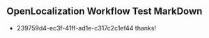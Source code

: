 ## OpenLocalization Workflow Test MarkDown
* 239759d4-ec3f-41ff-ad1e-c317c2c1ef44 thanks!

<!--HONumber=Jul16_HO4-->


